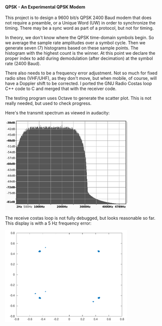 #### QPSK - An Experimental QPSK Modem
This project is to design a 9600 bit/s QPSK 2400 Baud modem that does not require a preamble, or a Unique Word (UW) in order to synchronize the timing. There may be a sync word as part of a protocol, but not for timing.

In theory, we don't know where the QPSK time-domain symbols begin. So we average the sample rate amplitudes over a symbol cycle. Then we generate seven (7) histograms based on these sample points. The histogram with the highest count is the winner. At this point we declare the proper index to add during demodulation (after decimation) at the symbol rate (2400 Baud).

There also needs to be a frequency error adjustment. Not so much for fixed radio sites (VHF/UHF), as they don't move, but when mobile, of course, will have a Doppler shift to be corrected. I ported the GNU Radio Costas loop C++ code to C and merged that with the receiver code.

The testing program uses Octave to generate the scatter plot. This is not really needed, but used to check progress.

Here's the transmit spectrum as viewed in audacity:

<img src="spectrum.png" width="400">  

The receive costas loop is not fully debugged, but looks reasonable so far. This display is with a 5 Hz frequency error:

<img src="scatter.png" width="400">  
